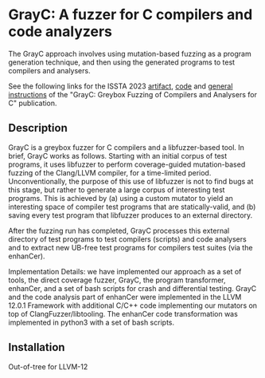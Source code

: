 # GrayC: A fuzzer for C compilers and code analyzers

The GrayC approach involves using mutation-based fuzzing as a program generation technique, and then using the generated programs to test compilers and analysers.

See the following links for the ISSTA 2023 [artifact](https://zenodo.org/record/7973856), 
[code](ISSTA-2023-AE) and [general instructions](ISSTA-2023-AE/README.md) 
of the "GrayC: Greybox Fuzzing of Compilers and Analysers for C" publication.

## Description
GrayC is a greybox fuzzer for C compilers and a libfuzzer-based tool. In brief, GrayC works as follows. Starting with an initial corpus of test programs, it uses libfuzzer to perform coverage-guided mutation-based fuzzing of the Clang/LLVM compiler, for a time-limited period. Unconventionally, the purpose of this use of libfuzzer is not to find bugs at this stage, but rather to generate a large corpus of interesting test programs. This is achieved by
 (a) using a custom mutator to yield an interesting space of compiler test programs that are statically-valid, and
 (b) saving every test program that libfuzzer produces to an external directory.

After the fuzzing run has completed, GrayC processes this external directory of test programs to test compilers (scripts) and code analysers and to extract new UB-free test programs for compilers test suites (via the enhanCer).

Implementation Details: we have implemented our approach as a set of tools, the direct coverage fuzzer, GrayC, the program transformer, enhanCer, and a set of bash scripts for crash and differential testing. GrayC and the code analysis part of enhanCer were implemented in the LLVM 12.0.1 Framework with additional C/C++ code implementing our mutators on top of ClangFuzzer/libtooling. The enhanCer code transformation was implemented in python3 with a set of bash scripts.

## Installation

Out-of-tree for LLVM-12
